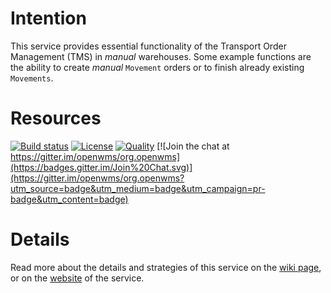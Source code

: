 # Intention
This service provides essential functionality of the Transport Order Management (TMS) in _manual_ warehouses. Some example functions are the
ability to create _manual_ `Movement` orders or to finish already existing `Movements`.

# Resources
[![Build status](https://github.com/openwms/org.openwms.wms.movements.lib/action/workflows/master-build/badge.svg)](https://github.com/openwms/org.openwms.wms.movements.lib/action/workflows/master-build)
[![License](https://img.shields.io/badge/License-Apache%202.0-blue.svg)](LICENSE)
[![Quality](https://sonarcloud.io/api/project_badges/measure?project=org.openwms:org.openwms.wms.movements.lib&metric=alert_status)](https://sonarcloud.io/dashboard?id=org.openwms:org.openwms.wms.movements.lib)
[![Join the chat at https://gitter.im/openwms/org.openwms](https://badges.gitter.im/Join%20Chat.svg)](https://gitter.im/openwms/org.openwms?utm_source=badge&utm_medium=badge&utm_campaign=pr-badge&utm_content=badge)

# Details
Read more about the details and strategies of this service on the [wiki page](https://wiki.butan092.startdedicated.de/projects/wms-movements-service/wiki), or on the
[website](https://openwms.github.io/org.openwms.wms.movements/) of the service.
